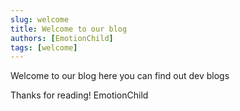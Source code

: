 ```yaml
---
slug: welcome
title: Welcome to our blog
authors: [EmotionChild]
tags: [welcome]
---
```


Welcome to our blog here you can find out dev blogs

Thanks for reading!
EmotionChild
